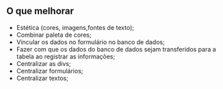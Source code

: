 
## O que melhorar


* Estética (cores, imagens,fontes de texto);
* Combinar paleta de cores;
* Vincular os dados no formulário no banco de dados;
* Fazer com que os dados do banco de dados sejam transferidos para a tabela ao registrar as informações;
* Centralizar as divs;
* Centralizar formulários;
* Centralizar textos;
